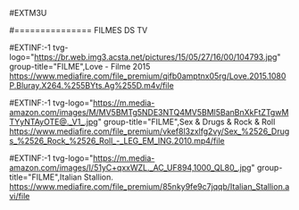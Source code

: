 #EXTM3U



#=============== FILMES DS TV




#EXTINF:-1 tvg-logo="https://br.web.img3.acsta.net/pictures/15/05/27/16/00/104793.jpg" group-title="FILME",Love - Filme 2015
https://www.mediafire.com/file_premium/qifb0amptnx05rg/Love.2015.1080P.Bluray.X264.%255BYts.Ag%255D.m4v/file

#EXTINF:-1 tvg-logo="https://m.media-amazon.com/images/M/MV5BMTg5NDE3NTQ4MV5BMl5BanBnXkFtZTgwMTYyNTAyOTE@._V1_.jpg" group-title="FILME",Sex & Drugs & Rock & Roll
https://www.mediafire.com/file_premium/vkef8l3zxlfg2vy/Sex_%2526_Drugs_%2526_Rock_%2526_Roll_-_LEG_EM_ING.2010.mp4/file


#EXTINF:-1 tvg-logo="https://m.media-amazon.com/images/I/51yC+qxxWZL._AC_UF894,1000_QL80_.jpg" group-title="FILME",Italian Stallion.
https://www.mediafire.com/file_premium/85nky9fe9c7jqqb/Italian_Stallion.avi/file


